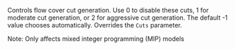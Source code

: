 Controls flow cover cut generation. Use 0 to disable these cuts, 1 for moderate cut generation, or 2 for aggressive cut
generation. The default -1 value chooses automatically. Overrides the `Cuts` parameter.

Note: Only affects mixed integer programming (MIP) models